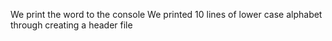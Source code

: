 We print the word to the console
We printed 10 lines of lower case alphabet through creating a header file
